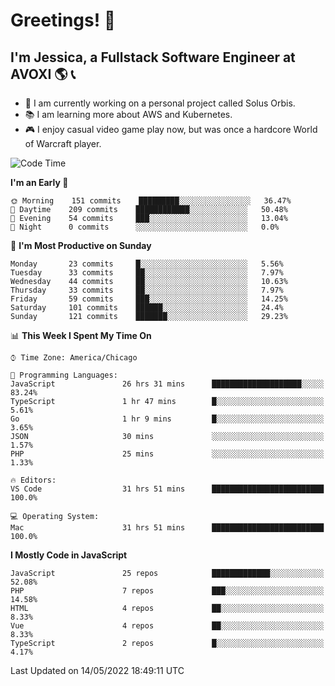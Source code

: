 # Greetings! 🧠

## I'm Jessica, a Fullstack Software Engineer at AVOXI 🌎 📞

- 🌟 I am currently working on a personal project called Solus Orbis.
- 📚 I am learning more about AWS and Kubernetes.
- 🎮 I enjoy casual video game play now, but was once a hardcore World of Warcraft player.

<!--START_SECTION:waka-->
![Code Time](http://img.shields.io/badge/Code%20Time-0%20secs-blue)

**I'm an Early 🐤** 

```text
🌞 Morning    151 commits    █████████░░░░░░░░░░░░░░░░   36.47% 
🌆 Daytime    209 commits    ████████████░░░░░░░░░░░░░   50.48% 
🌃 Evening    54 commits     ███░░░░░░░░░░░░░░░░░░░░░░   13.04% 
🌙 Night      0 commits      ░░░░░░░░░░░░░░░░░░░░░░░░░   0.0%

```
📅 **I'm Most Productive on Sunday** 

```text
Monday       23 commits     █░░░░░░░░░░░░░░░░░░░░░░░░   5.56% 
Tuesday      33 commits     ██░░░░░░░░░░░░░░░░░░░░░░░   7.97% 
Wednesday    44 commits     ██░░░░░░░░░░░░░░░░░░░░░░░   10.63% 
Thursday     33 commits     ██░░░░░░░░░░░░░░░░░░░░░░░   7.97% 
Friday       59 commits     ███░░░░░░░░░░░░░░░░░░░░░░   14.25% 
Saturday     101 commits    ██████░░░░░░░░░░░░░░░░░░░   24.4% 
Sunday       121 commits    ███████░░░░░░░░░░░░░░░░░░   29.23%

```


📊 **This Week I Spent My Time On** 

```text
⌚︎ Time Zone: America/Chicago

💬 Programming Languages: 
JavaScript               26 hrs 31 mins      ████████████████████░░░░░   83.24% 
TypeScript               1 hr 47 mins        █░░░░░░░░░░░░░░░░░░░░░░░░   5.61% 
Go                       1 hr 9 mins         █░░░░░░░░░░░░░░░░░░░░░░░░   3.65% 
JSON                     30 mins             ░░░░░░░░░░░░░░░░░░░░░░░░░   1.57% 
PHP                      25 mins             ░░░░░░░░░░░░░░░░░░░░░░░░░   1.33%

🔥 Editors: 
VS Code                  31 hrs 51 mins      █████████████████████████   100.0%

💻 Operating System: 
Mac                      31 hrs 51 mins      █████████████████████████   100.0%

```

**I Mostly Code in JavaScript** 

```text
JavaScript               25 repos            █████████████░░░░░░░░░░░░   52.08% 
PHP                      7 repos             ███░░░░░░░░░░░░░░░░░░░░░░   14.58% 
HTML                     4 repos             ██░░░░░░░░░░░░░░░░░░░░░░░   8.33% 
Vue                      4 repos             ██░░░░░░░░░░░░░░░░░░░░░░░   8.33% 
TypeScript               2 repos             █░░░░░░░░░░░░░░░░░░░░░░░░   4.17%

```



 Last Updated on 14/05/2022 18:49:11 UTC
<!--END_SECTION:waka-->

<!--
**jessikuh/jessikuh** is a ✨ _special_ ✨ repository because its `README.md` (this file) appears on your GitHub profile.

Here are some ideas to get you started:

- 🔭 I’m currently working on ...
- 🌱 I’m currently learning ...
- 👯 I’m looking to collaborate on ...
- 🤔 I’m looking for help with ...
- 💬 Ask me about ...
- 📫 How to reach me: ...
- 😄 Pronouns: ...
- ⚡ Fun fact: ...
-->
